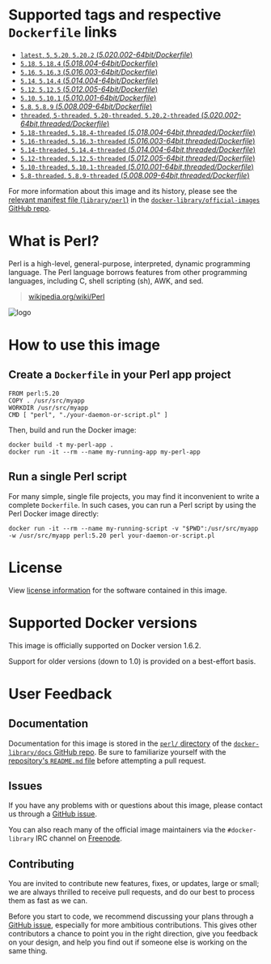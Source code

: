 # Supported tags and respective `Dockerfile` links

-	[`latest`, `5`, `5.20`, `5.20.2` (*5.020.002-64bit/Dockerfile*)](https://github.com/perl/docker-perl/blob/r20150503.0/5.020.002-64bit/Dockerfile)
-	[`5.18`, `5.18.4` (*5.018.004-64bit/Dockerfile*)](https://github.com/perl/docker-perl/blob/r20150503.0/5.018.004-64bit/Dockerfile)
-	[`5.16`, `5.16.3` (*5.016.003-64bit/Dockerfile*)](https://github.com/perl/docker-perl/blob/r20150503.0/5.016.003-64bit/Dockerfile)
-	[`5.14`, `5.14.4` (*5.014.004-64bit/Dockerfile*)](https://github.com/perl/docker-perl/blob/r20150503.0/5.014.004-64bit/Dockerfile)
-	[`5.12`, `5.12.5` (*5.012.005-64bit/Dockerfile*)](https://github.com/perl/docker-perl/blob/r20150503.0/5.012.005-64bit/Dockerfile)
-	[`5.10`, `5.10.1` (*5.010.001-64bit/Dockerfile*)](https://github.com/perl/docker-perl/blob/r20150503.0/5.010.001-64bit/Dockerfile)
-	[`5.8`, `5.8.9` (*5.008.009-64bit/Dockerfile*)](https://github.com/perl/docker-perl/blob/r20150503.0/5.008.009-64bit/Dockerfile)
-	[`threaded`, `5-threaded`, `5.20-threaded`, `5.20.2-threaded` (*5.020.002-64bit,threaded/Dockerfile*)](https://github.com/perl/docker-perl/blob/r20150503.0/5.020.002-64bit,threaded/Dockerfile)
-	[`5.18-threaded`, `5.18.4-threaded` (*5.018.004-64bit,threaded/Dockerfile*)](https://github.com/perl/docker-perl/blob/r20150503.0/5.018.004-64bit,threaded/Dockerfile)
-	[`5.16-threaded`, `5.16.3-threaded` (*5.016.003-64bit,threaded/Dockerfile*)](https://github.com/perl/docker-perl/blob/r20150503.0/5.016.003-64bit,threaded/Dockerfile)
-	[`5.14-threaded`, `5.14.4-threaded` (*5.014.004-64bit,threaded/Dockerfile*)](https://github.com/perl/docker-perl/blob/r20150503.0/5.014.004-64bit,threaded/Dockerfile)
-	[`5.12-threaded`, `5.12.5-threaded` (*5.012.005-64bit,threaded/Dockerfile*)](https://github.com/perl/docker-perl/blob/r20150503.0/5.012.005-64bit,threaded/Dockerfile)
-	[`5.10-threaded`, `5.10.1-threaded` (*5.010.001-64bit,threaded/Dockerfile*)](https://github.com/perl/docker-perl/blob/r20150503.0/5.010.001-64bit,threaded/Dockerfile)
-	[`5.8-threaded`, `5.8.9-threaded` (*5.008.009-64bit,threaded/Dockerfile*)](https://github.com/perl/docker-perl/blob/r20150503.0/5.008.009-64bit,threaded/Dockerfile)

For more information about this image and its history, please see the [relevant manifest file (`library/perl`)](https://github.com/docker-library/official-images/blob/master/library/perl) in the [`docker-library/official-images` GitHub repo](https://github.com/docker-library/official-images).

# What is Perl?

Perl is a high-level, general-purpose, interpreted, dynamic programming language. The Perl language borrows features from other programming languages, including C, shell scripting (sh), AWK, and sed.

> [wikipedia.org/wiki/Perl](https://en.wikipedia.org/wiki/Perl)

![logo](https://raw.githubusercontent.com/docker-library/docs/master/perl/logo.png)

# How to use this image

## Create a `Dockerfile` in your Perl app project

	FROM perl:5.20
	COPY . /usr/src/myapp
	WORKDIR /usr/src/myapp
	CMD [ "perl", "./your-daemon-or-script.pl" ]

Then, build and run the Docker image:

	docker build -t my-perl-app .
	docker run -it --rm --name my-running-app my-perl-app

## Run a single Perl script

For many simple, single file projects, you may find it inconvenient to write a complete `Dockerfile`. In such cases, you can run a Perl script by using the Perl Docker image directly:

	docker run -it --rm --name my-running-script -v "$PWD":/usr/src/myapp -w /usr/src/myapp perl:5.20 perl your-daemon-or-script.pl

# License

View [license information](http://dev.perl.org/licenses/) for the software contained in this image.

# Supported Docker versions

This image is officially supported on Docker version 1.6.2.

Support for older versions (down to 1.0) is provided on a best-effort basis.

# User Feedback

## Documentation

Documentation for this image is stored in the [`perl/` directory](https://github.com/docker-library/docs/tree/master/perl) of the [`docker-library/docs` GitHub repo](https://github.com/docker-library/docs). Be sure to familiarize yourself with the [repository's `README.md` file](https://github.com/docker-library/docs/blob/master/README.md) before attempting a pull request.

## Issues

If you have any problems with or questions about this image, please contact us through a [GitHub issue](https://github.com/Perl/docker-perl/issues).

You can also reach many of the official image maintainers via the `#docker-library` IRC channel on [Freenode](https://freenode.net).

## Contributing

You are invited to contribute new features, fixes, or updates, large or small; we are always thrilled to receive pull requests, and do our best to process them as fast as we can.

Before you start to code, we recommend discussing your plans through a [GitHub issue](https://github.com/Perl/docker-perl/issues), especially for more ambitious contributions. This gives other contributors a chance to point you in the right direction, give you feedback on your design, and help you find out if someone else is working on the same thing.
